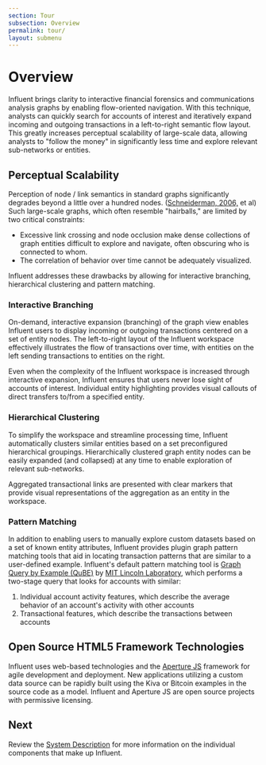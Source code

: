 ```yaml
---
section: Tour
subsection: Overview
permalink: tour/
layout: submenu
---
```


# Overview

Influent brings clarity to interactive financial forensics and communications analysis graphs by enabling flow-oriented navigation. With this technique, analysts can quickly search for accounts of interest and iteratively expand incoming and outgoing transactions in a left-to-right semantic flow layout. This greatly increases perceptual scalability of large-scale data, allowing analysts to "follow the money" in significantly less time and explore relevant sub-networks or entities.

## Perceptual Scalability

Perception of node / link semantics in standard graphs significantly degrades beyond a little over a
hundred nodes. ([Schneiderman, 2006,](http://www.cs.umd.edu/~ben/papers/Shneiderman2006Network.pdf) et al) Such large-scale graphs, which often resemble "hairballs," are limited by two critical constraints:

- Excessive link crossing and node occlusion make dense collections of graph entities difficult to explore and navigate, often obscuring who is connected to whom.
- The correlation of behavior over time cannot be adequately visualized.

Influent addresses these drawbacks by allowing for interactive branching, hierarchical clustering and pattern matching.

### Interactive Branching

On-demand, interactive expansion (branching) of the graph view enables Influent users to display incoming or outgoing transactions centered on a set of entity nodes. The left-to-right layout of the Influent workspace effectively illustrates the flow of transactions over time, with entities on the left sending transactions to entities on the right.

Even when the complexity of the Influent workspace is increased through interactive expansion, Influent ensures that users never lose sight of accounts of interest. Individual entity highlighting provides visual callouts of direct transfers to/from a specified entity.

### Hierarchical Clustering

To simplify the workspace and streamline processing time, Influent automatically clusters similar entities based on a set preconfigured hierarchical groupings. Hierarchically clustered graph entity nodes can be easily expanded (and collapsed) at any time to enable exploration of relevant sub-networks.

Aggregated transactional links are presented with clear markers that provide visual representations of the aggregation as an entity in the workspace.

### Pattern Matching

In addition to enabling users to manually explore custom datasets based on a set of known entity attributes, Influent provides plugin graph pattern matching tools that aid in locating transaction patterns that are similar to a user-defined example. Influent's default pattern matching tool is [Graph Query by Example (QuBE)](https://github.com/mitll/graph-qube) by [MIT Lincoln Laboratory](https://www.ll.mit.edu/), which performs a two-stage query that looks for accounts with similar:

1. Individual account activity features, which describe the average behavior of an account's activity with other accounts
2. Transactional features, which describe the transactions between accounts

## Open Source HTML5 Framework Technologies

Influent uses web-based technologies and the [Aperture JS](http://www.aperturejs.com/) framework for agile development and deployment. New applications utilizing a custom data source can be rapidly built using the Kiva or Bitcoin examples in the source code as a model. Influent and Aperture JS are open source projects with permissive licensing.

## Next

Review the [System Description](components/) for more information on the individual components that make up Influent.